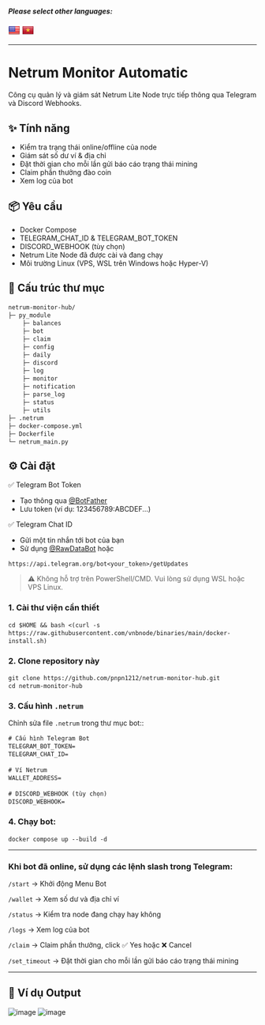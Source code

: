 #### *Please select other languages:*
[![English](https://raw.githubusercontent.com/gosquared/flags/master/flags/flags/shiny/24/United-States.png)](README.md)
[![Việt Nam](https://raw.githubusercontent.com/gosquared/flags/master/flags/flags/shiny/24/Vietnam.png)](README.vn.md)   

------
# Netrum Monitor Automatic

Công cụ quản lý và giám sát Netrum Lite Node trực tiếp thông qua Telegram và Discord Webhooks.

## ✨ Tính năng
- Kiểm tra trạng thái online/offline của node
- Giám sát số dư ví & địa chỉ
- Đặt thời gian cho mỗi lần gửi báo cáo trạng thái mining
- Claim phần thưởng đào coin
- Xem log của bot

## 📦 Yêu cầu
- Docker Compose
- TELEGRAM_CHAT_ID & TELEGRAM_BOT_TOKEN
- DISCORD_WEBHOOK (tùy chọn) 
- Netrum Lite Node đã được cài và đang chạy
- Môi trường Linux (VPS, WSL trên Windows hoặc Hyper-V)

## 📁 Cấu trúc thư mục
```
netrum-monitor-hub/
├─ py_module
    ├─ balances
    ├─ bot
    ├─ claim
    ├─ config
    ├─ daily
    ├─ discord
    ├─ log
    ├─ monitor
    ├─ notification
    ├─ parse_log
    ├─ status
    ├─ utils
├─ .netrum
├─ docker-compose.yml
├─ Dockerfile
└─ netrum_main.py
```

## ⚙️ Cài đặt
✅ Telegram Bot Token
- Tạo thông qua [@BotFather](https://t.me/BotFather)
- Lưu token (ví dụ: 123456789:ABCDEF...)

✅ Telegram Chat ID
- Gửi một tin nhắn tới bot của bạn
- Sử dụng [@RawDataBot](https://t.me/RawDataBot) hoặc

```
https://api.telegram.org/bot<your_token>/getUpdates
```

> ⚠️ Không hỗ trợ trên PowerShell/CMD. Vui lòng sử dụng WSL hoặc VPS Linux.

### 1. Cài thư viện cần thiết
```
cd $HOME && bash <(curl -s https://raw.githubusercontent.com/vnbnode/binaries/main/docker-install.sh)
```

### 2. Clone repository này
```
git clone https://github.com/pnpn1212/netrum-monitor-hub.git
cd netrum-monitor-hub
```

### 3. Cấu hình `.netrum`
Chỉnh sửa file `.netrum` trong thư mục bot::

```
# Cấu hình Telegram Bot
TELEGRAM_BOT_TOKEN=
TELEGRAM_CHAT_ID=

# Ví Netrum
WALLET_ADDRESS=

# DISCORD_WEBHOOK (tùy chọn)
DISCORD_WEBHOOK=
```  

### 4. Chạy bot:
```
docker compose up --build -d
```
---

### Khi bot đã online, sử dụng các lệnh slash trong Telegram:

`/start` → Khởi động Menu Bot

`/wallet` → Xem số dư và địa chỉ ví

`/status` → Kiểm tra node đang chạy hay không

`/logs` → Xem log của bot

`/claim` → Claim phần thưởng, click ✅ Yes hoặc ❌ Cancel

`/set_timeout` → Đặt thời gian cho mỗi lần gửi báo cáo trạng thái mining

---
## 📑 Ví dụ Output

<img width="750" height="459" alt="image" src="https://github.com/user-attachments/assets/4c78d9f0-1b85-4118-8b66-1af2b0b8063e" />
<img width="741" height="1280" alt="image" src="https://github.com/user-attachments/assets/6ef52dbe-8c5f-4afe-9ced-f21014e50578" />


